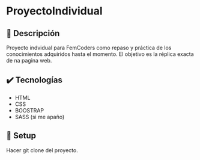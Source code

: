 # ProyectoIndividual

## :pencil: Descripción
Proyecto indvidual para FemCoders como repaso y práctica de los conocimientos adquiridos hasta el momento.
El objetivo es la réplica exacta de na pagina web.

## :heavy_check_mark: Tecnologías
- HTML
- CSS
- BOOSTRAP
- SASS (si me apaño)

## :hammer: Setup
Hacer git clone del proyecto.
